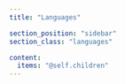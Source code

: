 ```yaml
---
title: "Languages"

section_position: "sidebar"
section_class: "languages"

content:
  items: "@self.children"
---
```

